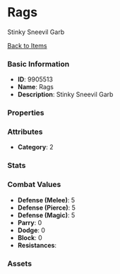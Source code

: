 # Rags

Stinky Sneevil Garb

[Back to Items](../items.md)

### Basic Information

- **ID**: 9905513
- **Name**: Rags
- **Description**: Stinky Sneevil Garb

### Properties


### Attributes

- **Category**: 2

### Stats


### Combat Values

- **Defense (Melee)**: 5
- **Defense (Pierce)**: 5
- **Defense (Magic)**: 5
- **Parry**: 0
- **Dodge**: 0
- **Block**: 0
- **Resistances**: 

### Assets


